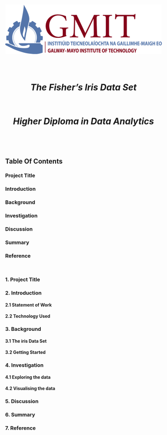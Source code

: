 <br/>

<p align="center">
  <img src="./JPEGs/GMIT_logo.jpg" width="550" />
</p>  <Source: https://image.ibb.co/gw4Gen/Index_GMIT.png>


<br/>
<br/>

<h1 align="center"><em><strong>The Fisher’s Iris Data Set  </h1></em></strong><br/>
<h1 align="center"><em><strong>Higher Diploma in Data Analytics  </h1></em></strong><br/>

<br/>
<br/>


## Table Of Contents 
### Project Title
### Introduction
### Background 
### Investigation
### Discussion
### Summary
### Reference

<br/>


### 1. Project Title 

### 2. Introduction 
   #### 2.1 Statement of Work 
   #### 2.2 Technology Used 
### 3. Background 
   #### 3.1 The iris Data Set 
   #### 3.2 Getting Started  
### 4. Investigation
   #### 4.1 Exploring the data
   #### 4.2 Visualising the data
### 5. Discussion <br>
### 6. Summary <br>
### 7. Reference <br>


<br>




































